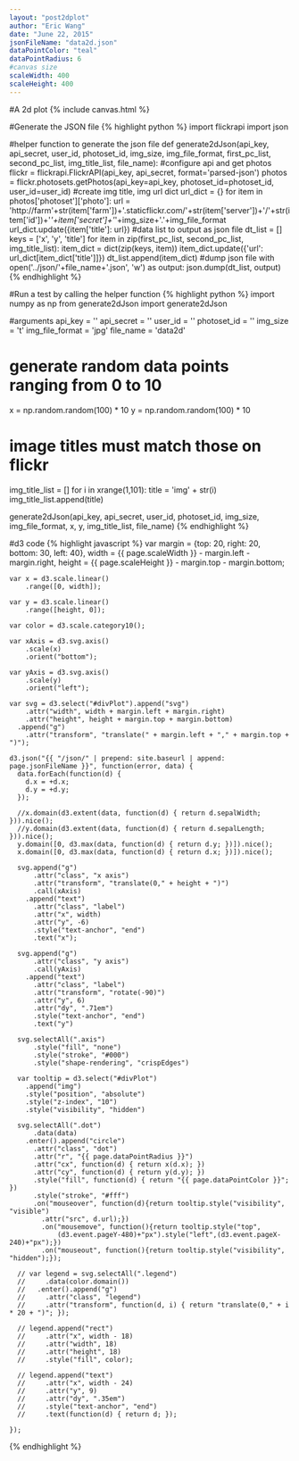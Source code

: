 ```yaml
---
layout: "post2dplot"
author: "Eric Wang"
date: "June 22, 2015"
jsonFileName: "data2d.json"
dataPointColor: "teal"
dataPointRadius: 6
#canvas size
scaleWidth: 400
scaleHeight: 400
---
```


#A 2d plot
{% include canvas.html %}

#Generate the JSON file
{% highlight python %}
import flickrapi
import json

#helper function to generate the json file
def generate2dJson(api_key, api_secret, user_id, photoset_id, img_size, img_file_format, first_pc_list, second_pc_list, img_title_list, file_name):
	#configure api and get photos
	flickr = flickrapi.FlickrAPI(api_key, api_secret, format='parsed-json')
	photos = flickr.photosets.getPhotos(api_key=api_key, photoset_id=photoset_id, user_id=user_id)
	#create img title, img url dict
	url_dict = {}
	for item in photos['photoset']['photo']:
		url = 'http://farm'+str(item['farm'])+'.staticflickr.com/'+str(item['server'])+'/'+str(item['id'])+'_'+item['secret']+'_'+img_size+'.'+img_file_format
		url_dict.update({item['title']: url})
	#data list to output as json file
	dt_list = []
	keys = ['x', 'y', 'title']
	for item in zip(first_pc_list, second_pc_list, img_title_list):
		item_dict = dict(zip(keys, item))
		item_dict.update({'url': url_dict[item_dict['title']]})
		dt_list.append(item_dict)
	#dump json file
	with open('../json/'+file_name+'.json', 'w') as output:
		json.dump(dt_list, output)
{% endhighlight %}

#Run a test by calling the helper function
{% highlight python %}
import numpy as np
from generate2dJson import generate2dJson

#arguments
api_key = ''
api_secret = ''
user_id = ''
photoset_id = ''
img_size = 't'
img_file_format = 'jpg'
file_name = 'data2d'

# generate random data points ranging from 0 to 10
x = np.random.random(100) * 10
y = np.random.random(100) * 10
# image titles must match those on flickr
img_title_list = []
for i in xrange(1,101):
	title = 'img' + str(i)
	img_title_list.append(title)

generate2dJson(api_key, api_secret, user_id, photoset_id, img_size, img_file_format, x, y, img_title_list, file_name)
{% endhighlight %}

#d3 code
{% highlight javascript %}
var margin = {top: 20, right: 20, bottom: 30, left: 40},
    width = {{ page.scaleWidth }} - margin.left - margin.right,
    height = {{ page.scaleHeight }} - margin.top - margin.bottom;

    var x = d3.scale.linear()
        .range([0, width]);

    var y = d3.scale.linear()
        .range([height, 0]);

    var color = d3.scale.category10();

    var xAxis = d3.svg.axis()
        .scale(x)
        .orient("bottom");

    var yAxis = d3.svg.axis()
        .scale(y)
        .orient("left");

    var svg = d3.select("#divPlot").append("svg")
        .attr("width", width + margin.left + margin.right)
        .attr("height", height + margin.top + margin.bottom)
      .append("g")
        .attr("transform", "translate(" + margin.left + "," + margin.top + ")");

    d3.json("{{ "/json/" | prepend: site.baseurl | append: page.jsonFileName }}", function(error, data) {
      data.forEach(function(d) {
        d.x = +d.x;
        d.y = +d.y;
      });

      //x.domain(d3.extent(data, function(d) { return d.sepalWidth; })).nice();
      //y.domain(d3.extent(data, function(d) { return d.sepalLength; })).nice();
      y.domain([0, d3.max(data, function(d) { return d.y; })]).nice();
      x.domain([0, d3.max(data, function(d) { return d.x; })]).nice();

      svg.append("g")
          .attr("class", "x axis")
          .attr("transform", "translate(0," + height + ")")
          .call(xAxis)
        .append("text")
          .attr("class", "label")
          .attr("x", width)
          .attr("y", -6)
          .style("text-anchor", "end")
          .text("x");

      svg.append("g")
          .attr("class", "y axis")
          .call(yAxis)
        .append("text")
          .attr("class", "label")
          .attr("transform", "rotate(-90)")
          .attr("y", 6)
          .attr("dy", ".71em")
          .style("text-anchor", "end")
          .text("y")

      svg.selectAll(".axis")
          .style("fill", "none")
          .style("stroke", "#000")
          .style("shape-rendering", "crispEdges")

      var tooltip = d3.select("#divPlot")
        .append("img")
        .style("position", "absolute")
        .style("z-index", "10")
        .style("visibility", "hidden")

      svg.selectAll(".dot")
          .data(data)
        .enter().append("circle")
          .attr("class", "dot")
          .attr("r", "{{ page.dataPointRadius }}")
          .attr("cx", function(d) { return x(d.x); })
          .attr("cy", function(d) { return y(d.y); })
          .style("fill", function(d) { return "{{ page.dataPointColor }}"; })
          .style("stroke", "#fff")
          .on("mouseover", function(d){return tooltip.style("visibility", "visible")
            .attr("src", d.url);})
            .on("mousemove", function(){return tooltip.style("top",
                (d3.event.pageY-480)+"px").style("left",(d3.event.pageX-240)+"px");})
            .on("mouseout", function(){return tooltip.style("visibility", "hidden");});

      // var legend = svg.selectAll(".legend")
      //     .data(color.domain())
      //   .enter().append("g")
      //     .attr("class", "legend")
      //     .attr("transform", function(d, i) { return "translate(0," + i * 20 + ")"; });

      // legend.append("rect")
      //     .attr("x", width - 18)
      //     .attr("width", 18)
      //     .attr("height", 18)
      //     .style("fill", color);

      // legend.append("text")
      //     .attr("x", width - 24)
      //     .attr("y", 9)
      //     .attr("dy", ".35em")
      //     .style("text-anchor", "end")
      //     .text(function(d) { return d; });

    });
{% endhighlight %}